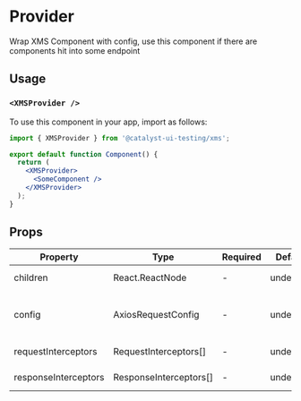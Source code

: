 # Provider

Wrap XMS Component with config, use this component if there are components hit into some endpoint

## Usage

### `<XMSProvider />`

To use this component in your app, import as follows:

```jsx
import { XMSProvider } from '@catalyst-ui-testing/xms';

export default function Component() {
  return (
    <XMSProvider>
      <SomeComponent />
    </XMSProvider>
  );
}
```

## Props

| Property             | Type                        | Required | Default   | Description                               |
| -------------------- | --------------------------- | -------- | --------- | ----------------------------------------- |
| children             | React.ReactNode             | -        | undefined | Children component                        |
| config               | AxiosRequestConfig<unknown> | -        | undefined | Any axios config like authorization, etc. |
| requestInterceptors  | RequestInterceptors[]       | -        | undefined | Request interceptors                      |
| responseInterceptors | ResponseInterceptors[]      | -        | undefined | Response interceptors                     |

